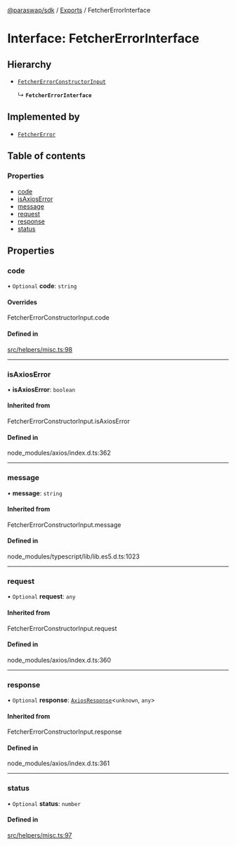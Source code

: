 [@paraswap/sdk](../README.md) / [Exports](../modules.md) / FetcherErrorInterface

# Interface: FetcherErrorInterface

## Hierarchy

- [`FetcherErrorConstructorInput`](../modules/internal_.md#fetchererrorconstructorinput)

  ↳ **`FetcherErrorInterface`**

## Implemented by

- [`FetcherError`](../classes/FetcherError.md)

## Table of contents

### Properties

- [code](FetcherErrorInterface.md#code)
- [isAxiosError](FetcherErrorInterface.md#isaxioserror)
- [message](FetcherErrorInterface.md#message)
- [request](FetcherErrorInterface.md#request)
- [response](FetcherErrorInterface.md#response)
- [status](FetcherErrorInterface.md#status)

## Properties

### code

• `Optional` **code**: `string`

#### Overrides

FetcherErrorConstructorInput.code

#### Defined in

[src/helpers/misc.ts:98](https://github.com/paraswap/paraswap-sdk/blob/master/src/helpers/misc.ts#L98)

___

### isAxiosError

• **isAxiosError**: `boolean`

#### Inherited from

FetcherErrorConstructorInput.isAxiosError

#### Defined in

node_modules/axios/index.d.ts:362

___

### message

• **message**: `string`

#### Inherited from

FetcherErrorConstructorInput.message

#### Defined in

node_modules/typescript/lib/lib.es5.d.ts:1023

___

### request

• `Optional` **request**: `any`

#### Inherited from

FetcherErrorConstructorInput.request

#### Defined in

node_modules/axios/index.d.ts:360

___

### response

• `Optional` **response**: [`AxiosResponse`](internal_.AxiosResponse.md)<`unknown`, `any`\>

#### Inherited from

FetcherErrorConstructorInput.response

#### Defined in

node_modules/axios/index.d.ts:361

___

### status

• `Optional` **status**: `number`

#### Defined in

[src/helpers/misc.ts:97](https://github.com/paraswap/paraswap-sdk/blob/master/src/helpers/misc.ts#L97)
